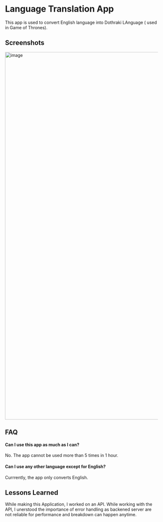 

# Language Translation App

This app is used to convert English language into Dothraki LAnguage ( used in Game of Thrones).



## Screenshots


<img width="1210" alt="image" src="https://user-images.githubusercontent.com/114881862/210008499-cda406d1-af6a-425d-b722-41e8beae4dd2.png">




## FAQ

#### Can I use this app as much as I can?

No. The app cannot be used more than 5 times in 1 hour.

#### Can I use any other language except for English?

Currrently, the app only converts English.


## Lessons Learned

While making this Application, I worked on an API. While working with the API, I unerstood the importance of error handling as backened server are not reliable for performance and breakdown can happen anytime.



